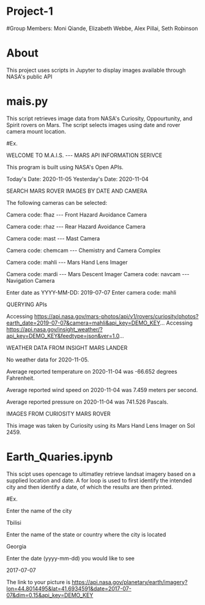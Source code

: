 # Project-1 

#Group Members: Moni Qiande, Elizabeth Webbe, Alex Pillai, Seth Robinson

# About

This project uses scripts in Jupyter to display images available through NASA's public API

# mais.py 

This script retrieves image data from NASA's Curiosity, Oppourtunity, and Spirit rovers on Mars. The script selects images using date and rover camera mount location.

#Ex. 

WELCOME TO M.A.I.S. --- MARS API INFORMATION SERIVCE

This program is built using NASA's Open APIs.

Today's Date: 2020-11-05
Yesterday's Date: 2020-11-04


SEARCH MARS ROVER IMAGES BY DATE AND CAMERA

The following cameras can be selected:

Camera code: fhaz --- Front Hazard Avoidance Camera

Camera code: rhaz --- Rear Hazard Avoidance Camera

Camera code: mast --- Mast Camera

Camera code: chemcam --- Chemistry and Camera Complex

Camera code: mahli --- Mars Hand Lens Imager

Camera code: mardi --- Mars Descent Imager
Camera code: navcam --- Navigation Camera

Enter date as YYYY-MM-DD:  2019-07-07
Enter camera code:  mahli


QUERYING APIs

Accessing https://api.nasa.gov/mars-photos/api/v1/rovers/curiosity/photos?earth_date=2019-07-07&camera=mahli&api_key=DEMO_KEY...
Accessing https://api.nasa.gov/insight_weather/?api_key=DEMO_KEY&feedtype=json&ver=1.0...


WEATHER DATA FROM INSIGHT MARS LANDER

No weather data for 2020-11-05.


Average reported temperature on 2020-11-04 was -66.652 degrees Fahrenheit.

Average reported wind speed on 2020-11-04 was 7.459 meters per second.

Average reported pressure on 2020-11-04 was 741.526 Pascals.


IMAGES FROM CURIOSITY MARS ROVER

This image was taken by Curiosity using its Mars Hand Lens Imager on Sol 2459.



# Earth_Quaries.ipynb 

This scipt uses opencage to ultimatley retrieve landsat imagery based on a supplied location and date. A for loop is used to first identify the intended city and then identify a date, of which the results are then printed. 

#Ex. 

Enter the name of the city

 Tbilisi
 
Enter the name of the state or country where the city is located

 Georgia
 
Enter the date (yyyy-mm-dd) you would like to see

 2017-07-07
 
The link to your picture is https://api.nasa.gov/planetary/earth/imagery?lon=44.8014495&lat=41.6934591&date=2017-07-07&dim=0.15&api_key=DEMO_KEY

            
